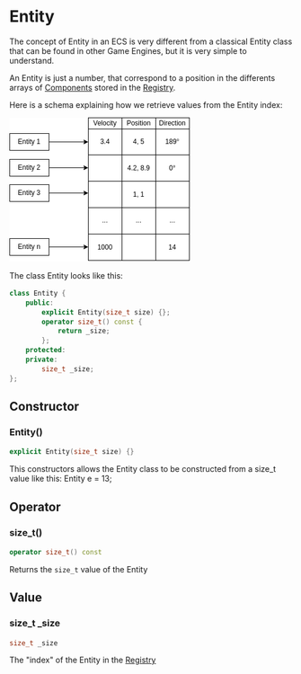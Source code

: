 # Entity
The concept of Entity in an ECS is very different from a classical Entity class that can be found in other Game Engines, but it is very simple to understand.

An Entity is just a number, that correspond to a position in the differents arrays of [Components](Component.md) stored in the [Registry](Registry.md).

Here is a schema explaining how we retrieve values from the Entity index:

![Name of the image](entity.png)

The class Entity looks like this:

```cpp
class Entity {
    public:
        explicit Entity(size_t size) {};
        operator size_t() const {
            return _size;
        };
    protected:
    private:
        size_t _size;
};
```


## Constructor
### Entity()
```cpp
explicit Entity(size_t size) {}
```
This constructors allows the Entity class to be constructed from a size_t value like this:
Entity e = 13;


## Operator
### size_t()

```cpp
operator size_t() const
```
Returns the `size_t` value of the Entity

## Value
### size_t _size

```cpp
size_t _size
```
The "index" of the Entity in the [Registry](Registry.md)
